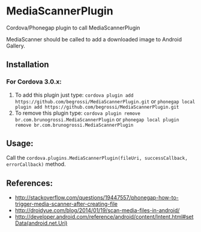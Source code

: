 # MediaScannerPlugin
Cordova/Phonegap plugin to call MediaScannerPlugin

MediaScanner should be called to add a downloaded image to Android Gallery.

Installation
------------

### For Cordova 3.0.x:

1. To add this plugin just type: `cordova plugin add https://github.com/begrossi/MediaScannerPlugin.git` or `phonegap local plugin add https://github.com/begrossi/MediaScannerPlugin.git`
2. To remove this plugin type: `cordova plugin remove br.com.brunogrossi.MediaScannerPlugin` or `phonegap local plugin remove br.com.brunogrossi.MediaScannerPlugin`


Usage:
------

Call the `cordova.plugins.MediaScannerPlugin(fileUri, successCallback, errorCallback)` method.


References:
-----------
* http://stackoverflow.com/questions/19447557/phonegap-how-to-trigger-media-scanner-after-creating-file
* http://droidyue.com/blog/2014/01/19/scan-media-files-in-android/
* http://developer.android.com/reference/android/content/Intent.html#setData(android.net.Uri)
